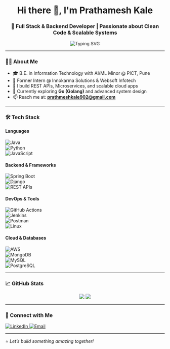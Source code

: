 <h1 align="center">Hi there 👋, I'm Prathamesh Kale</h1>
<h3 align="center">🚀 Full Stack & Backend Developer | Passionate about Clean Code & Scalable Systems</h3>

<p align="center">
  <img src="https://readme-typing-svg.herokuapp.com?font=Fira+Code&duration=2500&pause=1000&center=true&vCenter=true&width=450&lines=Backend+Developer;Full+Stack+Engineer;Java+%7C+Python+%7C+Spring+Boot+%7C+Django;Cloud+%7C+CI%2FCD+%7C+Microservices;Always+learning+new+tech+%F0%9F%93%9A" alt="Typing SVG" />
</p>

---

### 🧑‍💻 About Me

- 🎓 B.E. in Information Technology with AI/ML Minor @ PICT, Pune  
- 💼 Former Intern @ Innokarma Solutions & Websoft Infotech  
- 🔨 I build REST APIs, Microservices, and scalable cloud apps  
- 🌱 Currently exploring **Go (Golang)** and advanced system design  
- 📫 Reach me at: **prathmeshkale902@gmail.com**

---

### 🛠️ Tech Stack

#### Languages  
![Java](https://img.shields.io/badge/-Java-007396?style=flat&logo=java)  
![Python](https://img.shields.io/badge/-Python-3776AB?style=flat&logo=python)  
![JavaScript](https://img.shields.io/badge/-JavaScript-F7DF1E?style=flat&logo=javascript)

#### Backend & Frameworks  
![Spring Boot](https://img.shields.io/badge/-Spring%20Boot-6DB33F?style=flat&logo=springboot)  
![Django](https://img.shields.io/badge/-Django-092E20?style=flat&logo=django)  
![REST APIs](https://img.shields.io/badge/-REST%20APIs-FF6F00?style=flat)

#### DevOps & Tools  
![GitHub Actions](https://img.shields.io/badge/-GitHub%20Actions-2088FF?style=flat&logo=github-actions)  
![Jenkins](https://img.shields.io/badge/-Jenkins-D24939?style=flat&logo=jenkins)  
![Postman](https://img.shields.io/badge/-Postman-FF6C37?style=flat&logo=postman)  
![Linux](https://img.shields.io/badge/-Linux-FCC624?style=flat&logo=linux)

#### Cloud & Databases  
![AWS](https://img.shields.io/badge/-AWS-232F3E?style=flat&logo=amazon-aws)  
![MongoDB](https://img.shields.io/badge/-MongoDB-47A248?style=flat&logo=mongodb)  
![MySQL](https://img.shields.io/badge/-MySQL-4479A1?style=flat&logo=mysql)  
![PostgreSQL](https://img.shields.io/badge/-PostgreSQL-336791?style=flat&logo=postgresql)

---

### 📈 GitHub Stats

<p align="center">
  <img src="https://github-readme-streak-stats.herokuapp.com?user=prath0m&theme=tokyonight&hide_border=true" />
  <img src="https://github-readme-stats.vercel.app/api/top-langs/?username=prath0m&layout=compact&theme=tokyonight&hide_border=true" />
</p>

---

### 🔗 Connect with Me

<p align="left">
  <a href="https://linkedin.com/in/prath0m" target="_blank">
    <img alt="LinkedIn" src="https://img.shields.io/badge/-LinkedIn-0077B5?style=flat&logo=linkedin" />
  </a>
  <a href="mailto:prathmeshkale902@gmail.com">
    <img alt="Email" src="https://img.shields.io/badge/-Email-D14836?style=flat&logo=gmail&logoColor=white" />
  </a>
</p>

---

⭐️ *Let’s build something amazing together!*
